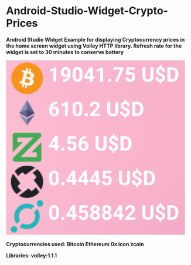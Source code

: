 # Android-Studio-Widget-Crypto-Prices

<B>Android Studio Widget Example for displaying Cryptocurrency prices in the home screen widget using Volley HTTP library.<B>
Refresh rate for the widget is set to 30 minutes to conserve battery

![Image of widget](https://github.com/SamixDev/Android-Studio-Widget-Crypto-Prices/blob/main/app/src/main/res/drawable/widgetimage.png)

<B>Cryptocurrencies used:<B>
Bitcoin
Ethereum
0x
icon
zcoin

<B>Libraries:<B>
volley:1.1.1
